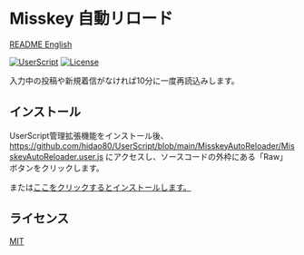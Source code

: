 # Misskey 自動リロード

[README English](./README.md)

[![UserScript](https://img.shields.io/badge/Framework-UserScript-blue.svg)](https://en.wikipedia.org/wiki/Userscript)
[![License](https://img.shields.io/github/license/hidao80/UserScript)](/LICENSE)

入力中の投稿や新規着信がなければ10分に一度再読込みします。

## インストール

UserScript管理拡張機能をインストール後、https://github.com/hidao80/UserScript/blob/main/MisskeyAutoReloader/MisskeyAutoReloader.user.js にアクセスし、ソースコードの外枠にある「Raw」ボタンをクリックします。

または[ここをクリックするとインストールします。](https://github.com/hidao80/UserScript/raw/main/MisskeyAutoReloader/MisskeyAutoReloader.user.js)

## ライセンス

[MIT](/LICENSE)
